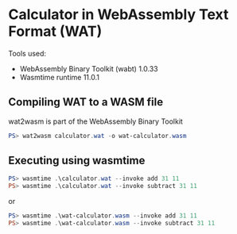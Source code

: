 # Calculator in WebAssembly Text Format (WAT)

Tools used:

- WebAssembly Binary Toolkit (wabt) 1.0.33
- Wasmtime runtime 11.0.1

## Compiling WAT to a WASM file

wat2wasm is part of the WebAssembly Binary Toolkit

```powershell
PS> wat2wasm calculator.wat -o wat-calculator.wasm
```

## Executing using wasmtime

```powershell
PS> wasmtime .\calculator.wat --invoke add 31 11
PS> wasmtime .\calculator.wat --invoke subtract 31 11
```

or

```powershell
PS> wasmtime .\wat-calculator.wasm --invoke add 31 11
PS> wasmtime .\wat-calculator.wasm --invoke subtract 31 11
```

